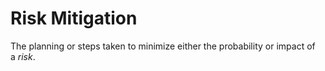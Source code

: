 # Risk Mitigation


The planning or steps taken to minimize either the probability or impact
of a *risk*.

